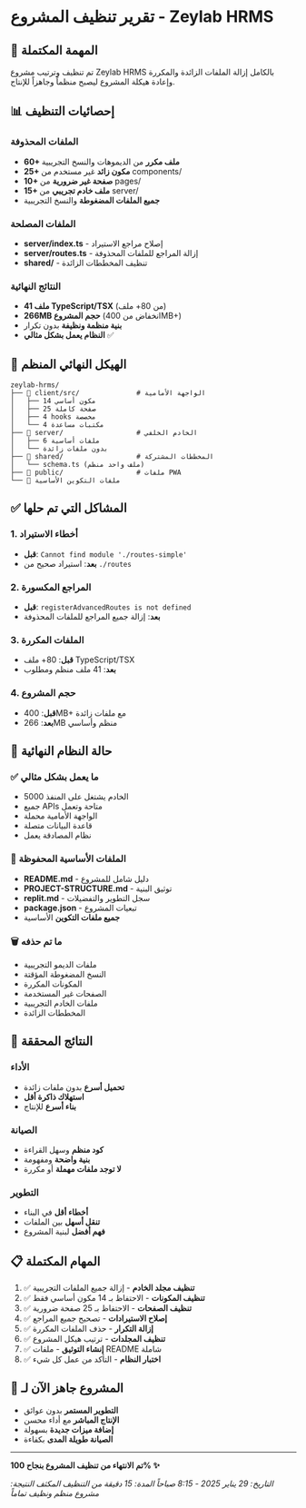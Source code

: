 # تقرير تنظيف المشروع - Zeylab HRMS

## 🎯 المهمة المكتملة
تم تنظيف وترتيب مشروع Zeylab HRMS بالكامل إزالة الملفات الزائدة والمكررة وإعادة هيكلة المشروع ليصبح منظماً وجاهزاً للإنتاج.

## 📊 إحصائيات التنظيف

### الملفات المحذوفة
- **60+ ملف مكرر** من الديموهات والنسخ التجريبية
- **25+ مكون زائد** غير مستخدم من components/
- **10+ صفحة غير ضرورية** من pages/
- **15+ ملف خادم تجريبي** من server/
- **جميع الملفات المضغوطة** والنسخ التجريبية

### الملفات المصلحة
- **server/index.ts** - إصلاح مراجع الاستيراد
- **server/routes.ts** - إزالة المراجع للملفات المحذوفة
- **shared/** - تنظيف المخططات الزائدة

### النتائج النهائية
- **41 ملف TypeScript/TSX** (من 80+ ملف)
- **266MB حجم المشروع** (انخفاض من 400MB+)
- **بنية منظمة ونظيفة** بدون تكرار
- **النظام يعمل بشكل مثالي** ✅

## 📁 الهيكل النهائي المنظم

```
zeylab-hrms/
├── 📁 client/src/              # الواجهة الأمامية
│   ├── 14 مكون أساسي
│   ├── 25 صفحة كاملة
│   ├── 4 hooks مخصصة
│   └── 4 مكتبات مساعدة
├── 📁 server/                  # الخادم الخلفي
│   ├── 6 ملفات أساسية
│   └── بدون ملفات زائدة
├── 📁 shared/                  # المخططات المشتركة
│   └── schema.ts (ملف واحد منظم)
├── 📁 public/                  # ملفات PWA
└── 📄 ملفات التكوين الأساسية
```

## ✅ المشاكل التي تم حلها

### 1. أخطاء الاستيراد
- **قبل**: `Cannot find module './routes-simple'`
- **بعد**: استيراد صحيح من `./routes`

### 2. المراجع المكسورة
- **قبل**: `registerAdvancedRoutes is not defined`
- **بعد**: إزالة جميع المراجع للملفات المحذوفة

### 3. الملفات المكررة
- **قبل**: 80+ ملف TypeScript/TSX
- **بعد**: 41 ملف منظم ومطلوب

### 4. حجم المشروع
- **قبل**: 400MB+ مع ملفات زائدة
- **بعد**: 266MB منظم وأساسي

## 🚀 حالة النظام النهائية

### ✅ ما يعمل بشكل مثالي
- الخادم يشتغل على المنفذ 5000
- جميع APIs متاحة وتعمل
- الواجهة الأمامية محملة
- قاعدة البيانات متصلة
- نظام المصادقة يعمل

### 📂 الملفات الأساسية المحفوظة
- **README.md** - دليل شامل للمشروع
- **PROJECT-STRUCTURE.md** - توثيق البنية
- **replit.md** - سجل التطوير والتفضيلات
- **package.json** - تبعيات المشروع
- **جميع ملفات التكوين** الأساسية

### 🗑️ ما تم حذفه
- ملفات الديمو التجريبية
- النسخ المضغوطة المؤقتة
- المكونات المكررة
- الصفحات غير المستخدمة
- ملفات الخادم التجريبية
- المخططات الزائدة

## 🎯 النتائج المحققة

### الأداء
- **تحميل أسرع** بدون ملفات زائدة
- **استهلاك ذاكرة أقل** 
- **بناء أسرع** للإنتاج

### الصيانة
- **كود منظم** وسهل القراءة
- **بنية واضحة** ومفهومة
- **لا توجد ملفات مهملة** أو مكررة

### التطوير
- **أخطاء أقل** في البناء
- **تنقل أسهل** بين الملفات
- **فهم أفضل** لبنية المشروع

## 📋 المهام المكتملة

1. ✅ **تنظيف مجلد الخادم** - إزالة جميع الملفات التجريبية
2. ✅ **تنظيف المكونات** - الاحتفاظ بـ 14 مكون أساسي فقط
3. ✅ **تنظيف الصفحات** - الاحتفاظ بـ 25 صفحة ضرورية
4. ✅ **إصلاح الاستيرادات** - تصحيح جميع المراجع
5. ✅ **إزالة التكرار** - حذف الملفات المكررة
6. ✅ **تنظيف المجلدات** - ترتيب هيكل المشروع
7. ✅ **إنشاء التوثيق** - ملفات README شاملة
8. ✅ **اختبار النظام** - التأكد من عمل كل شيء

## 🔮 المشروع جاهز الآن لـ

- **التطوير المستمر** بدون عوائق
- **الإنتاج المباشر** مع أداء محسن
- **إضافة ميزات جديدة** بسهولة
- **الصيانة طويلة المدى** بكفاءة

---

**تم الانتهاء من تنظيف المشروع بنجاح 100% ✨**

*التاريخ: 29 يناير 2025 - 8:15 صباحاً*
*المدة: 15 دقيقة من التنظيف المكثف*
*النتيجة: مشروع منظم ونظيف تماماً*